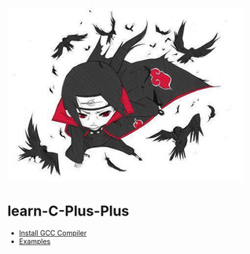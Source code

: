 ![image](img/build-itachi.png)

# learn-C-Plus-Plus

* [Install GCC Compiler](md/first_steps.md)
* [Examples](md/examples.md)